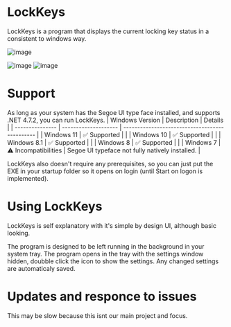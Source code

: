 # LockKeys
LockKeys is a program that displays the current locking key status in a consistent to windows way.

![image](https://github.com/FikuSystems/LockKeys.Main/assets/87896898/d3b0799d-fc2e-46a5-b790-af0337abba5c)

![image](https://github.com/FikuSystems/LockKeys.Main/assets/87896898/74436209-4906-43be-80ec-08b87d3c6fb9)
![image](https://github.com/FikuSystems/LockKeys.Main/assets/87896898/c46ae8d5-1d78-49d6-9613-81151957f0d5)
# Support
As long as your system has the Segoe UI type face installed, and supports .NET 4.7.2, you can run LockKeys.
| Windows Version | Description          | Details                                        |
| --------------- | -------------------- | ---------------------------------------------- |
| Windows 11      | ✅ Supported        |                                                 |
| Windows 10      | ✅ Supported        |                                                 |
| Windows 8.1     | ✅ Supported        |                                                 |
| Windows 8       | ✅ Supported        |                                                 |
| Windows 7       | ⚠ Incompatibilities | Segoe UI typeface not fully natively installed. |

LockKeys also doesn't require any prerequisites, so you can just put the EXE in your startup folder so it opens on login (until Start on logon is implemented).
# Using LockKeys
LockKeys is self explanatory with it's simple by design UI, although basic looking.

The program is designed to be left running in the background in your system tray. The program opens in the tray with the settings window hidden, doubble click the icon to show the settings. Any changed settings are automaticaly saved.
# Updates and responce to issues
This may be slow because this isnt our main project and focus.
